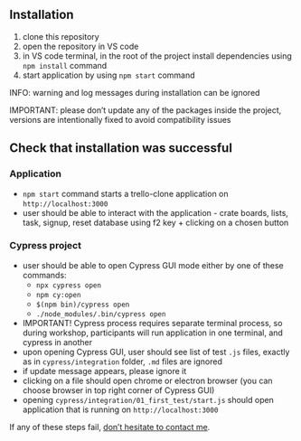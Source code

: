 ## Installation

1. clone this repository
2. open the repository in VS code
3. in VS code terminal, in the root of the project install dependencies using `npm install` command
4. start application by using `npm start` command

INFO: warning and log messages during installation can be ignored

IMPORTANT: please don’t update any of the packages inside the project, versions are intentionally fixed to avoid compatibility issues

## Check that installation was successful

### Application

- `npm start` command starts a trello-clone application on `http://localhost:3000`
- user should be able to interact with the application - crate boards, lists, task, signup, reset database using f2 key + clicking on a chosen button

### Cypress project

- user should be able to open Cypress GUI mode either by one of these commands:
    - `npx cypress open`
    - `npm cy:open`
    - `$(npm bin)/cypress open`
    - `./node_modules/.bin/cypress open`
- IMPORTANT! Cypress process requires separate terminal process, so during workshop, participants will run application in one terminal, and cypress in another
- upon opening Cypress GUI, user should see list of test `.js` files, exactly as in `cypress/integration` folder, `.md` files are ignored
- if update message appears, please ignore it
- clicking on a file should open chrome or electron browser (you can choose browser in top right corner of Cypress GUI)
- opening `cypress/integration/01_first_test/start.js` should open application that is running on `http://localhost:3000`

If any of these steps fail, [don’t hesitate to contact me](https://filiphric.com/tau-workshop).